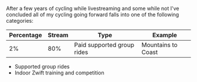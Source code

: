 After a few years of cycling while livestreaming and some while not I've concluded all of my cycling going forward falls into one of the following categories:

| Percentage | Stream | Type                       | Example            |
| ---------- | ------ | -------------------------- | ------------------ |
| 2%         | 80%    | Paid supported group rides | Mountains to Coast |
* Supported group rides
* Indoor Zwift training and competition